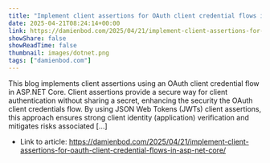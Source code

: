 ```yaml
---
title: "Implement client assertions for OAuth client credential flows in ASP.NET Core"
date: 2025-04-21T08:24:14+00:00
link: https://damienbod.com/2025/04/21/implement-client-assertions-for-oauth-client-credential-flows-in-asp-net-core/
showShare: false
showReadTime: false
thumbnail: images/dotnet.png
tags: ["damienbod.com"]
---
```

This blog implements client assertions using an OAuth client credential flow in ASP.NET Core. Client assertions provide a secure way for client authentication without sharing a secret, enhancing the security the OAuth client credentials flow. By using JSON Web Tokens (JWTs) client assertions, this approach ensures strong client identity (application) verification and mitigates risks associated […]

- Link to article: https://damienbod.com/2025/04/21/implement-client-assertions-for-oauth-client-credential-flows-in-asp-net-core/